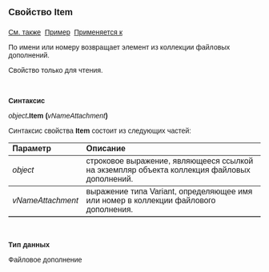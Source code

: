 ﻿<html>
<head>
<title>Коллекция файловых дополнений\Item</title>
</head>

<body>

<p><strong><font size="4" face="Arial">
Свойство Item<br>
<br>
</font></strong><font face="Arial"><a href="../AsAttachmentCollection.html">
См. также</a>&nbsp;
<u>Пример</u>&nbsp; <a href="../AsAttachmentCollection.html">Применяется к</a></font></p>

<p><font face="Arial">По имени или номеру возвращает элемент из коллекции 
файловых дополнений.</font></p>

<p><font face="Arial">Свойство только для чтения.</font></p>

<p class="label">&nbsp;</p>

<p class="label"><font face="Arial"><b>Синтаксис</b></font></p>

<p><font face="Arial"><em>object</em><strong>.Item (</strong></font><i><font face="Arial">vNameAttachment</font></i><font face="Arial"><strong>)</strong></font></p>

<p><font face="Arial">Синтаксис свойства <b>Item</b>
состоит из следующих частей:</font></p>

<table border="1" cellPadding="5" cols="2" frame="below" rules="rows">
<TBODY>
  <tr vAlign="top">
    <td class="label" width="29%"><font face="Arial"><b>Параметр</b></font></td>
    <td class="label" width="71%"><font face="Arial"><strong>Описание</strong></font></td>
  </tr>
  <tr>
    <td width="29%"><em><font face="Arial">object</font></em></td>
    <td width="71%"><font face="Arial">строковое выражение, являющееся 
	ссылкой на экземпляр объекта коллекция файловых дополнений.</font></td>
  </tr>
  <tr>
    <td width="29%"><i><font face="Arial">vNameAttachment</font></i></td>
    <td width="71%"><font face="Arial">выражение типа Variant, 
	определяющее имя или номер в коллекции файлового 
	дополнения.</font></td>
  </tr>
</TBODY>
</table>

<p class="label">&nbsp;</p>

<p class="label"><font face="Arial"><b>Тип данных</b></font></p>

<p class="label"><font face="Arial">Файловое дополнение</font></p>
</body>
</html>

